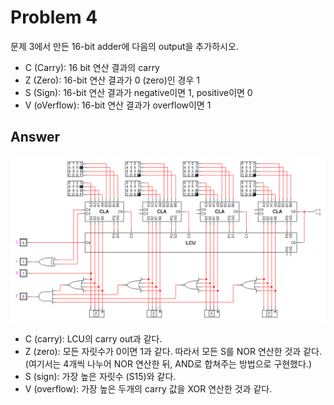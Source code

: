 # Problem 4

문제 3에서 만든 16-bit adder에 다음의 output을 추가하시오.

- C (Carry): 16 bit 연산 결과의 carry
- Z (Zero): 16-bit 연산 결과가 0 (zero)인 경우 1
- S (Sign): 16-bit 연산 결과가 negative이면 1, positive이면 0
- V (oVerflow): 16-bit 연산 결과가 overflow이면 1

## Answer

![circuit4](img/circuit4.png)

- C (carry): LCU의 carry out과 같다.
- Z (zero): 모든 자릿수가 0이면 1과 같다. 따라서 모든 S를 NOR 연산한 것과 같다. (여기서는 4개씩 나누어 NOR 연산한 뒤, AND로 합쳐주는 방법으로 구현했다.)
- S (sign): 가장 높은 자릿수 (S15)와 같다.
- V (overflow): 가장 높은 두개의 carry 값을 XOR 연산한 것과 같다.
